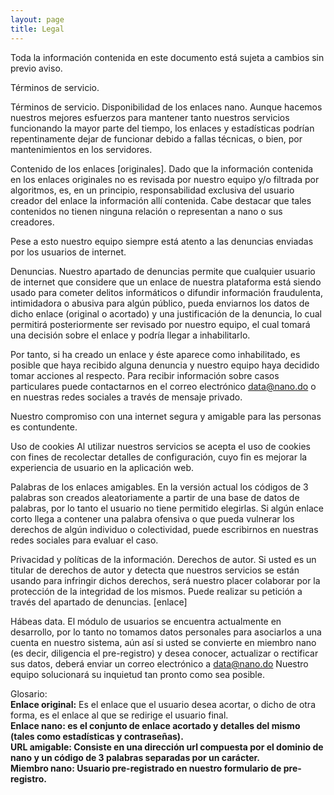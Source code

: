 ```yaml
---
layout: page
title: Legal
---
```


<div class="message">
  Toda la información contenida en este documento está sujeta a cambios sin previo aviso.
</div>

Términos de servicio.


Términos de servicio.
Disponibilidad de los enlaces nano.
Aunque hacemos nuestros mejores esfuerzos para mantener tanto nuestros servicios funcionando la mayor parte del tiempo, los enlaces y estadísticas podrían repentinamente dejar de funcionar debido a fallas técnicas, o bien, por mantenimientos en los servidores.

Contenido de los enlaces [originales].
Dado que la información contenida en los enlaces originales no es revisada por nuestro equipo y/o filtrada por algoritmos, es, en un principio, responsabilidad exclusiva del usuario creador del enlace la información allí contenida. Cabe destacar que tales contenidos no tienen ninguna relación o representan a nano o sus creadores.

Pese a esto nuestro equipo siempre está atento a las denuncias enviadas por los usuarios de internet. 

Denuncias.
Nuestro apartado de denuncias permite que cualquier usuario de internet que considere que un enlace de nuestra plataforma está siendo usado para cometer delitos informáticos o difundir información fraudulenta, intimidadora o abusiva para algún público, pueda enviarnos los datos de dicho enlace (original o acortado) y una justificación de la denuncia, lo cual permitirá posteriormente ser revisado por nuestro equipo, el cual tomará una decisión sobre el enlace y podría llegar a inhabilitarlo. 

Por tanto, si ha creado un enlace y éste aparece como inhabilitado, es posible que haya recibido alguna denuncia y nuestro equipo haya decidido tomar acciones al respecto. Para recibir información sobre casos particulares puede contactarnos en el correo electrónico data@nano.do o en nuestras redes sociales a través de mensaje privado.

Nuestro compromiso con una internet segura y amigable para las personas es contundente.

Uso de cookies
Al utilizar nuestros servicios se acepta el uso de cookies con fines de recolectar detalles de configuración, cuyo fin es mejorar la experiencia de usuario en la aplicación web.



Palabras de los enlaces amigables.
En la versión actual los códigos de 3 palabras son creados aleatoriamente  a partir de una base de datos de palabras, por lo tanto el usuario no tiene permitido elegirlas. Si algún enlace corto llega a contener una palabra ofensiva o que pueda vulnerar los derechos de algún individuo o colectividad, puede escribirnos en nuestras redes sociales para evaluar el caso.


Privacidad  y políticas de la información.
Derechos de autor.
Si usted es un titular de derechos de autor y detecta que nuestros servicios se están usando para infringir dichos derechos, será nuestro placer colaborar por la protección de la integridad de los mismos. Puede realizar su petición a través del apartado de denuncias. [enlace]

Hábeas data.
El módulo de usuarios se encuentra actualmente en desarrollo, por lo tanto no tomamos datos personales para asociarlos a una cuenta en nuestro sistema, aún así si usted se convierte en miembro nano (es decir, diligencia el pre-registro) y desea conocer, actualizar o rectificar sus datos, deberá enviar un correo electrónico a data@nano.do Nuestro equipo solucionará su inquietud tan pronto como sea posible.



Glosario:<br>
<b>Enlace original:</b> Es el enlace que el usuario desea acortar, o dicho de otra forma, es el enlace al que se redirige el usuario final.
<br>
<b>Enlace nano:<b> es el conjunto de enlace acortado y detalles del mismo (tales como estadísticas y contraseñas).
<br>
<b>URL amigable:<b> Consiste en una dirección url compuesta por el dominio de nano y un código de 3 palabras separadas por un carácter.
<br>
<b>Miembro nano:<b> Usuario pre-registrado en nuestro formulario de pre-registro.